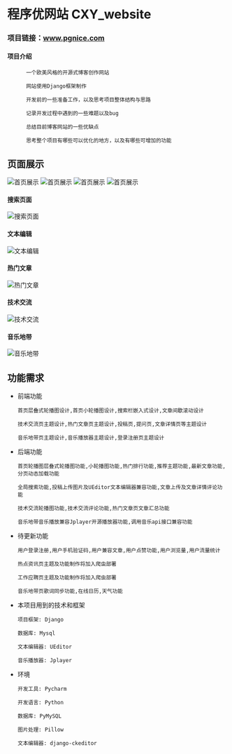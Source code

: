 # 程序优网站 CXY_website 
### 项目链接：www.pgnice.com

 #### 项目介绍

          一个欧美风格的开源式博客创作网站

          网站使用Django框架制作

          开发前的一些准备工作，以及思考项目整体结构与思路

          记录开发过程中遇到的一些难题以及bug

          总结目前博客网站的一些优缺点

          思考整个项目有哪些可以优化的地方，以及有哪些可增加的功能


## 页面展示
![首页展示](https://github.com/chaoboliu/pic/blob/master/cxy%E5%9B%BE%E7%89%87/1.png?raw=true)
![首页展示](https://github.com/chaoboliu/pic/blob/master/cxy%E5%9B%BE%E7%89%87/2.png?raw=true)
![首页展示](https://github.com/chaoboliu/pic/blob/master/cxy%E5%9B%BE%E7%89%87/3.png?raw=true)
![首页展示](https://github.com/chaoboliu/pic/blob/master/cxy%E5%9B%BE%E7%89%87/4.png?raw=true)

#### 搜索页面
![搜索页面](https://github.com/chaoboliu/pic/blob/master/cxy%E5%9B%BE%E7%89%87/5.png?raw=true)

#### 文本编辑
![文本编辑](https://github.com/chaoboliu/pic/blob/master/cxy%E5%9B%BE%E7%89%87/6.png?raw=true)

#### 热门文章
![热门文章](https://github.com/chaoboliu/pic/blob/master/cxy%E5%9B%BE%E7%89%87/7.png?raw=true)

#### 技术交流
![技术交流](https://github.com/chaoboliu/pic/blob/master/cxy%E5%9B%BE%E7%89%87/10.png?raw=true)

#### 音乐地带
![音乐地带](https://github.com/chaoboliu/pic/blob/master/cxy%E5%9B%BE%E7%89%87/9.png?raw=true)

## 功能需求
- 前端功能
      
      首页层叠式轮播图设计,首页小轮播图设计,搜索栏嵌入式设计,文章间歇滚动设计
      
      技术交流页主题设计,热门文章页主题设计,投稿页,提问页,文章详情页等主题设计
      
      音乐地带页主题设计,音乐播放器主题设计,登录注册页主题设计

- 后端功能
      
      首页轮播图层叠式轮播图功能,小轮播图功能,热门排行功能,推荐主题功能,最新文章功能,分页动态加载功能
      
      全局搜索功能,投稿上传图片及UEditor文本编辑器兼容功能,文章上传及文章详情评论功能
      
      技术交流轮播图功能,技术交流评论功能,热门文章页文章汇总功能
      
      音乐地带音乐播放兼容Jplayer开源播放器功能,调用音乐api接口兼容功能
      
- 待更新功能
      
      用户登录注册,用户手机验证码,用户兼容文章,用户点赞功能,用户浏览量,用户流量统计
      
      热点资讯页主题及功能制作将加入爬虫部署
      
      工作应聘页主题及功能制作将加入爬虫部署
      
      音乐地带页歌词同步功能,在线日历,天气功能
      
- 本项目用到的技术和框架
    
      项目框架: Django
      
      数据库: Mysql
      
      文本编辑器: UEditor
      
      音乐播放器: Jplayer
      
- 环境
      
      开发工具: Pycharm
     
      开发语言: Python
     
      数据库: PyMySQL
     
      图片处理: Pillow
     
      文本编辑器: django-ckeditor

     

     

     

     
      
      
      
